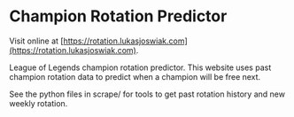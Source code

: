 # Champion Rotation Predictor

Visit online at [https://rotation.lukasjoswiak.com](https://rotation.lukasjoswiak.com).

League of Legends champion rotation predictor. This website uses past champion rotation data to predict when a champion will be free next.

See the python files in scrape/ for tools to get past rotation history and new weekly rotation.
